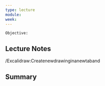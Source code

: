 ```yaml
---
type: lecture
module: 
week:
---
```

	Objective: 

## Lecture Notes 

/Excalidraw:Createnewdrawinginanewtaband

## Summary